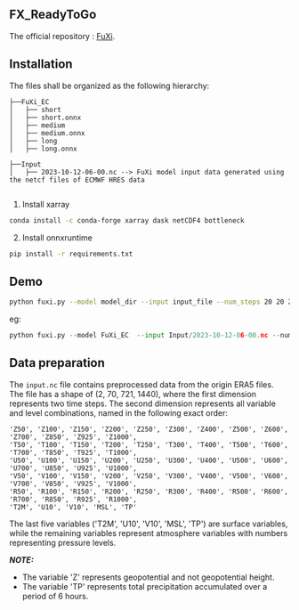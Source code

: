 ## FX_ReadyToGo


The official repository :  [FuXi](https://github.com/tpys/FuXi/tree/main).


## Installation

The files shall be organized as the following hierarchy:

```plain
├──FuXi_EC
│   ├── short
│   ├── short.onnx
│   ├── medium
│   ├── medium.onnx
│   ├── long
│   ├── long.onnx

├──Input
│   ├── 2023-10-12-06-00.nc --> FuXi model input data generated using the netcf files of ECMWF HRES data


```

1. Install xarray 

```bash
conda install -c conda-forge xarray dask netCDF4 bottleneck
```

2. Install onnxruntime

```bash
pip install -r requirements.txt
```


## Demo

```bash 
python fuxi.py --model model_dir --input input_file --num_steps 20 20 20
```
eg:
```python
python fuxi.py --model FuXi_EC  --input Input/2023-10-12-06-00.nc --num_steps 20 20 20

```

## Data preparation 

The `input.nc` file contains preprocessed data from the origin ERA5 files. The file has a shape of (2, 70, 721, 1440), where the first dimension represents two time steps. The second dimension represents all variable and level combinations, named in the following exact order:

```plain
'Z50', 'Z100', 'Z150', 'Z200', 'Z250', 'Z300', 'Z400', 'Z500', 'Z600', 'Z700', 'Z850', 'Z925', 'Z1000', 
'T50', 'T100', 'T150', 'T200', 'T250', 'T300', 'T400', 'T500', 'T600', 'T700', 'T850', 'T925', 'T1000', 
'U50', 'U100', 'U150', 'U200', 'U250', 'U300', 'U400', 'U500', 'U600', 'U700', 'U850', 'U925', 'U1000', 
'V50', 'V100', 'V150', 'V200', 'V250', 'V300', 'V400', 'V500', 'V600', 'V700', 'V850', 'V925', 'V1000', 
'R50', 'R100', 'R150', 'R200', 'R250', 'R300', 'R400', 'R500', 'R600', 'R700', 'R850', 'R925', 'R1000', 
'T2M', 'U10', 'V10', 'MSL', 'TP'
```

The last five variables ('T2M', 'U10', 'V10', 'MSL', 'TP') are surface variables, while the remaining variables represent atmosphere variables with numbers representing pressure levels.


**_NOTE:_**

- The variable 'Z' represents geopotential and not geopotential height.
- The variable 'TP' represents total precipitation accumulated over a period of 6 hours.